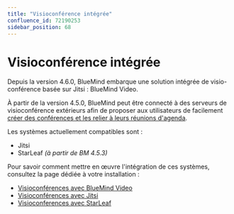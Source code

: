 ```yaml
---
title: "Visioconférence intégrée"
confluence_id: 72190253
sidebar_position: 68
---
```

# Visioconférence intégrée


Depuis la version 4.6.0, BlueMind embarque une solution intégrée de visio-conférence basée sur Jitsi : BlueMind Video.

À partir de la version 4.5.0, BlueMind peut être connecté à des serveurs de visioconférence extérieurs afin de proposer aux utilisateurs de facilement [créer des conférences et les relier à leurs réunions d'agenda](/Guide_de_l_utilisateur/L_agenda/Lier_une_visioconférence_à_un_événement/).

Les systèmes actuellement compatibles sont :

- Jitsi
- StarLeaf *(à partir de BM 4.5.3)*


Pour savoir comment mettre en œuvre l'intégration de ces systèmes, consultez la page dédiée à votre installation :


- [Visioconférences avec BlueMind Video](/Guide_de_l_administrateur/Configuration/Visioconférence_intégrée/Visioconférences_avec_BlueMind_Video/)
- [Visioconférences avec Jitsi](/Guide_de_l_administrateur/Configuration/Visioconférence_intégrée/Visioconférences_avec_Jitsi/)
- [Visioconferences avec StarLeaf](/Guide_de_l_administrateur/Configuration/Visioconférence_intégrée/Visioconferences_avec_StarLeaf/)


